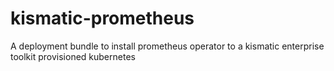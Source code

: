 # kismatic-prometheus
A deployment bundle to install prometheus operator to a kismatic enterprise toolkit provisioned kubernetes
